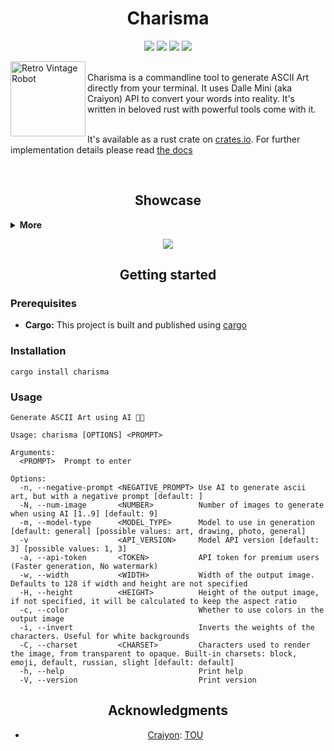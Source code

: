 <h1 align="center">Charisma</h2>
<p align="center">
  <img src="https://img.shields.io/github/license/utfeight/charisma">
  <img src="https://img.shields.io/crates/v/charisma">
  <img src="https://img.shields.io/crates/d/charisma">
  <img src="https://img.shields.io/badge/Built%20with%20Rust-ff3a29">
</p>

<img align="left" alt="Retro Vintage Robot" src="https://github.com/UTFeight/Charisma/assets/101834410/07dee25d-1e1a-4b47-a030-f6b7738f1d66" width="120px"/>

<br>
Charisma is a commandline tool to generate ASCII Art directly from your terminal. It uses Dalle Mini (aka Craiyon) API to convert your words into reality. It's written in beloved rust with powerful tools come with it.

<br>
<br>

It's available as a rust crate on [crates.io](https://crates.io/crates/charisma). For further implementation details please read [the docs](https://docs.rs/charisma/*/charisma/)

<br>

<h2 align="center">Showcase</h2>

<details><summary> <b>More</b></summary>
  <p align="center">
    <img src="https://github.com/UTFeight/Charisma/assets/101834410/36f0e333-79a2-4cc0-9dd9-a3c1d2e23c96">
    <br>
    <br>
    <img src="https://github.com/UTFeight/Charisma/assets/101834410/a01a68fb-49f1-499d-b185-f7b548dda21d">
    <br>
    <br>
    <img src="https://github.com/UTFeight/Charisma/assets/101834410/5916607d-92ec-4c13-a89e-731f96b41320">
  </p>
</details>


<p align="center">
  <img src="https://github.com/UTFeight/Charisma/assets/101834410/7c57dca9-c06d-4ddb-bc65-2afd4009c037">
</p>

<h2 align="center">Getting started</h2>

### Prerequisites
  - **Cargo:** This project is built and published using [cargo](https://github.com/rust-lang/cargo)

### Installation
```shell
cargo install charisma
```

### Usage

```
Generate ASCII Art using AI 🦾🧠

Usage: charisma [OPTIONS] <PROMPT>

Arguments:
  <PROMPT>  Prompt to enter

Options:
  -n, --negative-prompt <NEGATIVE_PROMPT> Use AI to generate ascii art, but with a negative prompt [default: ]
  -N, --num-image       <NUMBER>          Number of images to generate when using AI [1..9] [default: 9]
  -m, --model-type      <MODEL_TYPE>      Model to use in generation [default: general] [possible values: art, drawing, photo, general]
  -v                    <API_VERSION>     Model API version [default: 3] [possible values: 1, 3]
  -a, --api-token       <TOKEN>           API token for premium users (Faster generation, No watermark)
  -w, --width           <WIDTH>           Width of the output image. Defaults to 128 if width and height are not specified
  -H, --height          <HEIGHT>          Height of the output image, if not specified, it will be calculated to keep the aspect ratio
  -c, --color                             Whether to use colors in the output image
  -i, --invert                            Inverts the weights of the characters. Useful for white backgrounds
  -C, --charset         <CHARSET>         Characters used to render the image, from transparent to opaque. Built-in charsets: block, emoji, default, russian, slight [default: default]
  -h, --help                              Print help
  -V, --version                           Print version
```

<h2 align="center">Acknowledgments</h2>

<ul style="text-align: center;">
  <li>
  
  [Craiyon](https://www.craiyon.com/blog): [TOU](https://www.craiyon.com/terms)
  
  </li>
</ul> 
